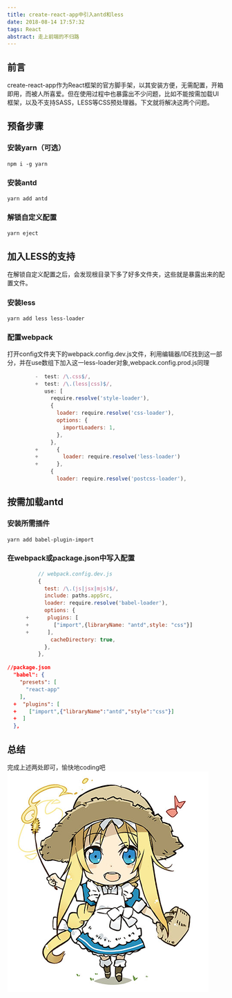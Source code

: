 ```yaml
---
title: create-react-app中引入antd和less
date: 2018-08-14 17:57:32
tags: React
abstract: 走上前端的不归路
---
```

## 前言
create-react-app作为React框架的官方脚手架，以其安装方便，无需配置，开箱即用，而被人所喜爱。但在使用过程中也暴露出不少问题，比如不能按需加载UI框架，以及不支持SASS，LESS等CSS预处理器。下文就将解决这两个问题。

## 预备步骤
### 安装yarn（可选）
`npm i -g yarn`
### 安装antd
`yarn add antd`
### 解锁自定义配置
`yarn eject`

## 加入LESS的支持
在解锁自定义配置之后，会发现根目录下多了好多文件夹，这些就是暴露出来的配置文件。
### 安装less
`yarn add less less-loader` 

### 配置webpack
打开config文件夹下的webpack.config.dev.js文件，利用编辑器/IDE找到这一部分，并在use数组下加入这一less-loader对象,webpack.config.prod.js同理
```js
         -  test: /\.css$/,
         +  test: /\.(less|css)$/,
            use: [
              require.resolve('style-loader'),
              {
                loader: require.resolve('css-loader'),
                options: {
                  importLoaders: 1,
                },
              },
         +      {
         +        loader: require.resolve('less-loader')
         +      },
              {
                loader: require.resolve('postcss-loader'),
```

## 按需加载antd
### 安装所需插件
`yarn add babel-plugin-import` 

### 在webpack或package.json中写入配置
```js
          // webpack.config.dev.js
          {
            test: /\.(js|jsx|mjs)$/,
            include: paths.appSrc,
            loader: require.resolve('babel-loader'),
            options: {
      +      plugins: [
      +        ["import",{libraryName: "antd",style: "css"}]
      +      ],
              cacheDirectory: true,
            },
          },
```

```json
//package.json
  "babel": {
    "presets": [
      "react-app"
    ],
  +  "plugins": [
  +    ["import",{"libraryName":"antd","style":"css"}]
  +  ]
  },
```

## 总结
完成上述两处即可，愉快地coding吧 
![](create-react-app中引入antd和less/alice.jpg)